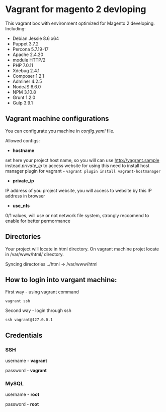 # Vagrant for magento 2 devloping
This vagrant box with environment optimized for Magento 2 developing.
Including:
 - Debian Jessie 8.6 x64
 - Puppet 3.7.2
 - Percona 5.7.19-17
 - Apache 2.4.20
 - module HTTP/2
 - PHP 7.0.11
 - Xdebug 2.4.1
 - Composer 1.2.1
 - Adminer 4.2.5
 - NodeJS 6.6.0
 - NPM 3.10.8
 - Grunt 1.2.0
 - Gulp 3.9.1
 
 ## Vagrant machine configurations
 You can configurate you machine in _config.yaml_ file.
 
 Allowed configs:
  - **hostname**
  
  set here your project host name, so you will can use http://vagrant.sample instead *private_ip* to access website
  for using this need to install host manager plugin for vagrant - `vagrant plugin install vagrant-hostmanager`
  - **private_ip**
  
  IP address of you project website, you will access to website by this IP address in browser 
  - **use_nfs**
  
  0/1 values, will use or not network file system, strongly reccomend to enable for better permormance
  
  ## Directories
  
  Your project will locate in html directory. On vagrant machine projet locate in /var/www/html/ directory.
  
  Syncing directories ../html -> /var/www/html
  
  ## How to login into vargant machine:
  First way - using vagrant command
  
  `vagrant ssh`
  
  Second way - login through ssh
  
  `ssh vagrant@127.0.0.1`
 
 ## Credentials
  
 ### SSH
 
 username - **vagrant**
 
 password - **vagrant**
 
 
 ### MySQL
 username - **root**
 
 password - **root**
